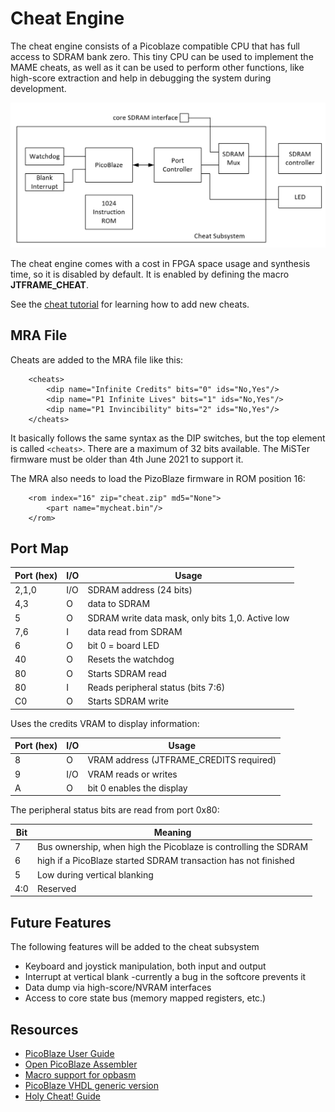 # Cheat Engine

The cheat engine consists of a Picoblaze compatible CPU that has full access
to SDRAM bank zero. This tiny CPU can be used to implement the MAME cheats,
as well as it can be used to perform other functions, like high-score
extraction and help in debugging the system during development.

![Cheat Subsystem](cheat.png)

The cheat engine comes with a cost in FPGA space usage and synthesis time, so
it is disabled by default. It is enabled by defining the macro **JTFRAME_CHEAT**.

See the [cheat tutorial](cheat-tutorial.md) for learning how to add new cheats.

## MRA File

Cheats are added to the MRA file like this:

```
    <cheats>
        <dip name="Infinite Credits" bits="0" ids="No,Yes"/>
        <dip name="P1 Infinite Lives" bits="1" ids="No,Yes"/>
        <dip name="P1 Invincibility" bits="2" ids="No,Yes"/>
    </cheats>
```

It basically follows the same syntax as the DIP switches, but the top element
is called `<cheats>`. There are a maximum of 32 bits available. The MiSTer
firmware must be older than 4th June 2021 to support it.

The MRA also needs to load the PizoBlaze firmware in ROM position 16:

```
    <rom index="16" zip="cheat.zip" md5="None">
        <part name="mycheat.bin"/>
    </rom>
```

## Port Map

Port (hex) | I/O    |  Usage
-----------|--------|-------------------------
2,1,0      | I/O    | SDRAM address (24 bits)
4,3        | O      | data to SDRAM
5          | O      | SDRAM write data mask, only bits 1,0. Active low
7,6        | I      | data read from SDRAM
6          | O      | bit 0 = board LED
40         | O      | Resets the watchdog
80         | O      | Starts SDRAM read
80         | I      | Reads peripheral status (bits 7:6)
C0         | O      | Starts SDRAM write

Uses the credits VRAM to display information:

Port (hex) | I/O    |  Usage
-----------|--------|-------------------------
8          | O      | VRAM address (JTFRAME_CREDITS required)
9          | I/O    | VRAM reads or writes
A          | O      | bit 0 enables the display

The peripheral status bits are read from port 0x80:

Bit   |  Meaning
------|--------------
7     | Bus ownership, when high the Picoblaze is controlling the SDRAM
6     | high if a PicoBlaze started SDRAM transaction has not finished
5     | Low during vertical blanking
4:0   | Reserved

## Future Features

The following features will be added to the cheat subsystem

* Keyboard and joystick manipulation, both input and output
* Interrupt at vertical blank -currently a bug in the softcore prevents it
* Data dump via high-score/NVRAM interfaces
* Access to core state bus (memory mapped registers, etc.)

## Resources

* [PicoBlaze User Guide](https://www.xilinx.com/support/documentation/ip_documentation/ug129.pdf)
* [Open PicoBlaze Assembler](https://github.com/kevinpt/opbasm)
* [Macro support for opbasm](http://kevinpt.github.io/opbasm/rst/m4.html)
* [PicoBlaze VHDL generic version](https://github.com/krabo0om/pauloBlaze)
* [Holy Cheat! Guide](http://cheat.retrogames.com/download/holycheat!.zip)